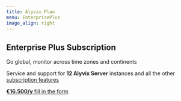 ```yaml
---
title: Alyvix Plan
menu: EnterprisePlus
image_align: right
---
```


## **Enterprise Plus** Subscription

Go global, monitor across time zones and continents

Service and support for **12 Alyvix Server** instances and all the other [subscription features](#plans)

[**€16.500/y** fill in the form](..\_subscription_enterprise_plus\contact_form?classes=btn,btn-success,btn-lg&target=_blank)
